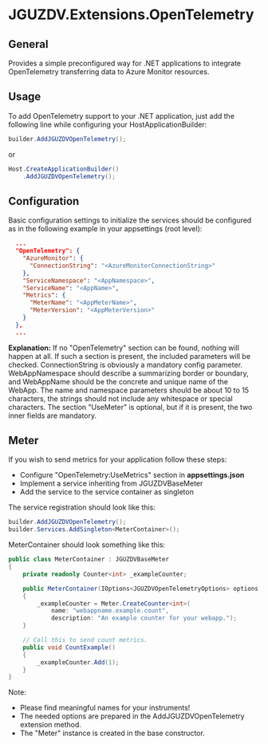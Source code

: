 ﻿# JGUZDV.Extensions.OpenTelemetry

## General

Provides a simple preconfigured way for .NET applications to integrate OpenTelemetry transferring data to Azure Monitor resources.

## Usage

To add OpenTelemetry support to your .NET application, just add the following line while configuring your HostApplicationBuilder:

~~~ C#
builder.AddJGUZDVOpenTelemetry();
~~~

or

~~~ C#
Host.CreateApplicationBuilder()
    .AddJGUZDVOpenTelemetry();
~~~

## Configuration

Basic configuration settings to initialize the services should be configured as 
in the following example in your appsettings (root level):

~~~ JSON
  ...
  "OpenTelemetry": {
    "AzureMonitor": {
      "ConnectionString": "<AzureMonitorConnectionString>"
    },
    "ServiceNamespace": "<AppNamespace>",
    "ServiceName": "<AppName>",
    "Metrics": {
      "MeterName": "<AppMeterName>",
      "MeterVersion": "<AppMeterVersion>"
    }
  },
  ...
~~~

**Explanation:** If no "OpenTelemetry" section can be found, nothing will happen at all. 
If such a section is present, the included parameters will be checked.
ConnectionString is obviously a mandatory config parameter. 
WebAppNamespace should describe a summarizing border or boundary, and WebAppName should be the concrete and unique name of the WebApp. 
The name and namespace parameters should be about 10 to 15 characters, the strings should not include any whitespace or special characters.
The section "UseMeter" is optional, but if it is present, the two inner fields are mandatory.

## Meter

If you wish to send metrics for your application follow these steps:

- Configure "OpenTelemetry:UseMetrics" section in **appsettings.json**
- Implement a service inheriting from JGUZDVBaseMeter
- Add the service to the service container as singleton

The service registration should look like this:

~~~ C#
builder.AddJGUZDVOpenTelemetry();
builder.Services.AddSingleton<MeterContainer>();
~~~

MeterContainer should look something like this:

~~~ C#
public class MeterContainer : JGUZDVBaseMeter
{
    private readonly Counter<int> _exampleCounter;

    public MeterContainer(IOptions<JGUZDVOpenTelemetryOptions> options) : base(options)
    {
        _exampleCounter = Meter.CreateCounter<int>(
            name: "webappname.example.count",
            description: "An example counter for your webapp.");
    }

    // Call this to send count metrics.
    public void CountExample()
    {
        _exampleCounter.Add(1);
    }
}
~~~

Note: 
* Please find meaningful names for your instruments!
* The needed options are prepared in the AddJGUZDVOpenTelemetry extension method. 
* The "Meter" instance is created in the base constructor.
